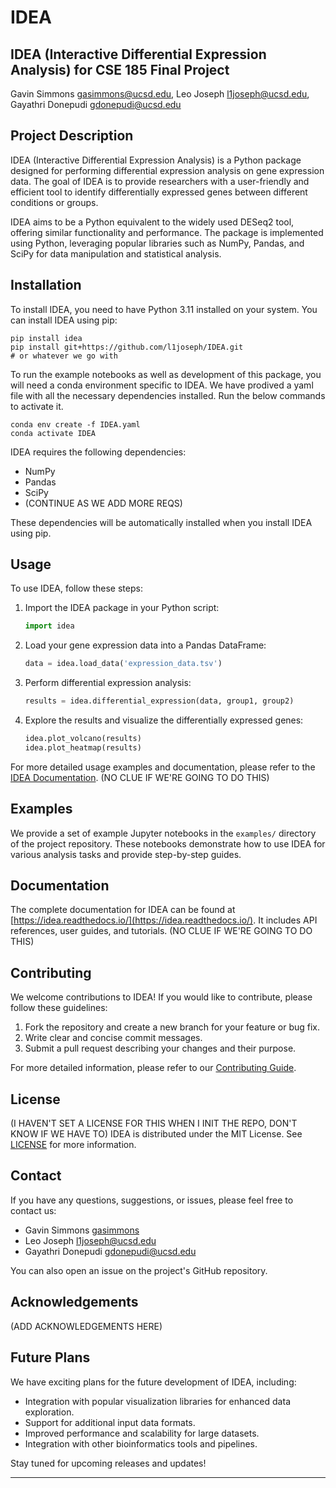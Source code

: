 # IDEA

## IDEA (Interactive Differential Expression Analysis) for CSE 185 Final Project

Gavin Simmons [gasimmons@ucsd.edu](mailto:gasimmons@ucsd.edu), Leo Joseph [l1joseph@ucsd.edu](mailto:l1joseph@ucsd.edu), Gayathri Donepudi [gdonepudi@ucsd.edu](mailto:gdonepudi@ucsd.edu)

## Project Description

IDEA (Interactive Differential Expression Analysis) is a Python package designed for performing differential expression analysis on gene expression data. The goal of IDEA is to provide researchers with a user-friendly and efficient tool to identify differentially expressed genes between different conditions or groups.

IDEA aims to be a Python equivalent to the widely used DESeq2 tool, offering similar functionality and performance. The package is implemented using Python, leveraging popular libraries such as NumPy, Pandas, and SciPy for data manipulation and statistical analysis.

## Installation

To install IDEA, you need to have Python 3.11 installed on your system. You can install IDEA using pip:

```
pip install idea
pip install git+https://github.com/l1joseph/IDEA.git
# or whatever we go with
```

To run the example notebooks as well as development of this package, you will need a conda environment specific to IDEA. We have prodived a yaml file with all the necessary dependencies installed. Run the below commands to activate it.

```
conda env create -f IDEA.yaml
conda activate IDEA
```

IDEA requires the following dependencies:

- NumPy
- Pandas
- SciPy
- (CONTINUE AS WE ADD MORE REQS)

These dependencies will be automatically installed when you install IDEA using pip.

## Usage

To use IDEA, follow these steps:

1. Import the IDEA package in your Python script:

   ```python
   import idea
   ```

2. Load your gene expression data into a Pandas DataFrame:

   ```python
   data = idea.load_data('expression_data.tsv')
   ```

3. Perform differential expression analysis:

   ```python
   results = idea.differential_expression(data, group1, group2)
   ```

4. Explore the results and visualize the differentially expressed genes:
   ```python
   idea.plot_volcano(results)
   idea.plot_heatmap(results)
   ```

For more detailed usage examples and documentation, please refer to the [IDEA Documentation](https://idea.readthedocs.io/).
(NO CLUE IF WE'RE GOING TO DO THIS)

## Examples

We provide a set of example Jupyter notebooks in the `examples/` directory of the project repository. These notebooks demonstrate how to use IDEA for various analysis tasks and provide step-by-step guides.

## Documentation

The complete documentation for IDEA can be found at [https://idea.readthedocs.io/](https://idea.readthedocs.io/). It includes API references, user guides, and tutorials.
(NO CLUE IF WE'RE GOING TO DO THIS)

## Contributing

We welcome contributions to IDEA! If you would like to contribute, please follow these guidelines:

1. Fork the repository and create a new branch for your feature or bug fix.
2. Write clear and concise commit messages.
3. Submit a pull request describing your changes and their purpose.

For more detailed information, please refer to our [Contributing Guide](CONTRIBUTING.md).

## License

(I HAVEN'T SET A LICENSE FOR THIS WHEN I INIT THE REPO, DON'T KNOW IF WE HAVE TO)
IDEA is distributed under the MIT License. See [LICENSE](LICENSE) for more information.

## Contact

If you have any questions, suggestions, or issues, please feel free to contact us:

- Gavin Simmons [gasimmons](mailto:gasimmons@ucsd.edu)
- Leo Joseph [l1joseph@ucsd.edu](mailto:l1joseph@ucsd.edu)
- Gayathri Donepudi [gdonepudi@ucsd.edu](mailto:gdonepudi@ucsd.edu)

You can also open an issue on the project's GitHub repository.

## Acknowledgements

(ADD ACKNOWLEDGEMENTS HERE)

## Future Plans

We have exciting plans for the future development of IDEA, including:

- Integration with popular visualization libraries for enhanced data exploration.
- Support for additional input data formats.
- Improved performance and scalability for large datasets.
- Integration with other bioinformatics tools and pipelines.

Stay tuned for upcoming releases and updates!

---
